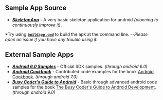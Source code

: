 Sample App Source
-----------------

* [***SkeletonApp***](APPS/SkeletonApp/) - A very basic skeleton application for android _(planning to continuously improve it)_.

*Try using [**`buildapp.cmd`**](APPS/buildapp.cmd) to build the apk at the command line.  _--Please open an issue if you have any trouble using it._


External Sample Apps
--------------------

* [***Android 6.0 Samples***](https://dl-ssl.google.com/android/repository/samples-23_r02.zip) - Official SDK samples. _(through android 6.0)_
* [***Android Cookbook***](https://github.com/IanDarwin/Android-Cookbook-Examples) - Contributed code examples for the book [Android Cookbook](https://androidcookbook.com/). _(through android 7.0)_
* [***Busy Coder's Guide to Android***](https://github.com/commonsguy/cw-omnibus) - Basic through advanced android code samples for the book [The Busy Coder's Guide to Android Development](https://commonsware.com/Android/). _(through android 9.0)_
